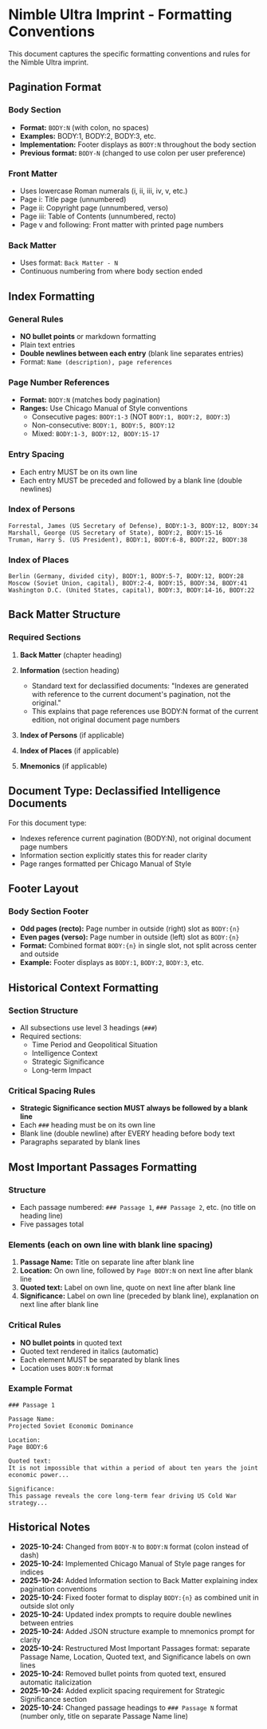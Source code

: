 # Nimble Ultra Imprint - Formatting Conventions

This document captures the specific formatting conventions and rules for the Nimble Ultra imprint.

## Pagination Format

### Body Section
- **Format:** `BODY:N` (with colon, no spaces)
- **Examples:** BODY:1, BODY:2, BODY:3, etc.
- **Implementation:** Footer displays as `BODY:N` throughout the body section
- **Previous format:** `BODY-N` (changed to use colon per user preference)

### Front Matter
- Uses lowercase Roman numerals (i, ii, iii, iv, v, etc.)
- Page i: Title page (unnumbered)
- Page ii: Copyright page (unnumbered, verso)
- Page iii: Table of Contents (unnumbered, recto)
- Page v and following: Front matter with printed page numbers

### Back Matter
- Uses format: `Back Matter - N`
- Continuous numbering from where body section ended

## Index Formatting

### General Rules
- **NO bullet points** or markdown formatting
- Plain text entries
- **Double newlines between each entry** (blank line separates entries)
- Format: `Name (description), page references`

### Page Number References
- **Format:** `BODY:N` (matches body pagination)
- **Ranges:** Use Chicago Manual of Style conventions
  - Consecutive pages: `BODY:1-3` (NOT `BODY:1, BODY:2, BODY:3`)
  - Non-consecutive: `BODY:1, BODY:5, BODY:12`
  - Mixed: `BODY:1-3, BODY:12, BODY:15-17`

### Entry Spacing
- Each entry MUST be on its own line
- Each entry MUST be preceded and followed by a blank line (double newlines)

### Index of Persons
```
Forrestal, James (US Secretary of Defense), BODY:1-3, BODY:12, BODY:34
Marshall, George (US Secretary of State), BODY:2, BODY:15-16
Truman, Harry S. (US President), BODY:1, BODY:6-8, BODY:22, BODY:38
```

### Index of Places
```
Berlin (Germany, divided city), BODY:1, BODY:5-7, BODY:12, BODY:28
Moscow (Soviet Union, capital), BODY:2-4, BODY:15, BODY:34, BODY:41
Washington D.C. (United States, capital), BODY:3, BODY:14-16, BODY:22
```

## Back Matter Structure

### Required Sections

1. **Back Matter** (chapter heading)
2. **Information** (section heading)
   - Standard text for declassified documents: "Indexes are generated with reference to the current document's pagination, not the original."
   - This explains that page references use BODY:N format of the current edition, not original document page numbers

3. **Index of Persons** (if applicable)
4. **Index of Places** (if applicable)
5. **Mnemonics** (if applicable)

## Document Type: Declassified Intelligence Documents

For this document type:
- Indexes reference current pagination (BODY:N), not original document page numbers
- Information section explicitly states this for reader clarity
- Page ranges formatted per Chicago Manual of Style

## Footer Layout

### Body Section Footer
- **Odd pages (recto):** Page number in outside (right) slot as `BODY:{n}`
- **Even pages (verso):** Page number in outside (left) slot as `BODY:{n}`
- **Format:** Combined format `BODY:{n}` in single slot, not split across center and outside
- **Example:** Footer displays as `BODY:1`, `BODY:2`, `BODY:3`, etc.

## Historical Context Formatting

### Section Structure
- All subsections use level 3 headings (`###`)
- Required sections:
  - Time Period and Geopolitical Situation
  - Intelligence Context
  - Strategic Significance
  - Long-term Impact

### Critical Spacing Rules
- **Strategic Significance section MUST always be followed by a blank line**
- Each `###` heading must be on its own line
- Blank line (double newline) after EVERY heading before body text
- Paragraphs separated by blank lines

## Most Important Passages Formatting

### Structure
- Each passage numbered: `### Passage 1`, `### Passage 2`, etc. (no title on heading line)
- Five passages total

### Elements (each on own line with blank line spacing)
1. **Passage Name:** Title on separate line after blank line
2. **Location:** On own line, followed by `Page BODY:N` on next line after blank line
3. **Quoted text:** Label on own line, quote on next line after blank line
4. **Significance:** Label on own line (preceded by blank line), explanation on next line after blank line

### Critical Rules
- **NO bullet points** in quoted text
- Quoted text rendered in italics (automatic)
- Each element MUST be separated by blank lines
- Location uses `BODY:N` format

### Example Format
```
### Passage 1

Passage Name:
Projected Soviet Economic Dominance

Location:
Page BODY:6

Quoted text:
It is not impossible that within a period of about ten years the joint economic power...

Significance:
This passage reveals the core long-term fear driving US Cold War strategy...
```

## Historical Notes

- **2025-10-24:** Changed from `BODY-N` to `BODY:N` format (colon instead of dash)
- **2025-10-24:** Implemented Chicago Manual of Style page ranges for indices
- **2025-10-24:** Added Information section to Back Matter explaining index pagination conventions
- **2025-10-24:** Fixed footer format to display `BODY:{n}` as combined unit in outside slot only
- **2025-10-24:** Updated index prompts to require double newlines between entries
- **2025-10-24:** Added JSON structure example to mnemonics prompt for clarity
- **2025-10-24:** Restructured Most Important Passages format: separate Passage Name, Location, Quoted text, and Significance labels on own lines
- **2025-10-24:** Removed bullet points from quoted text, ensured automatic italicization
- **2025-10-24:** Added explicit spacing requirement for Strategic Significance section
- **2025-10-24:** Changed passage headings to `### Passage N` format (number only, title on separate Passage Name line)
